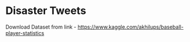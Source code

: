 
# Disaster Tweets

Download Dataset from link - https://www.kaggle.com/akhilups/baseball-player-statistics
